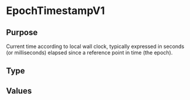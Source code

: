 # EpochTimestampV1

## Purpose

<!-- ANCHOR: purpose -->

Current time according to local wall clock, typically expressed in seconds (or milliseconds) elapsed since a reference point in time (the epoch).

<!-- ANCHOR_END: purpose -->

## Type

<!-- ANCHOR: type -->
<div class="type">

</div>
<!-- ANCHOR_END: type -->

## Values

